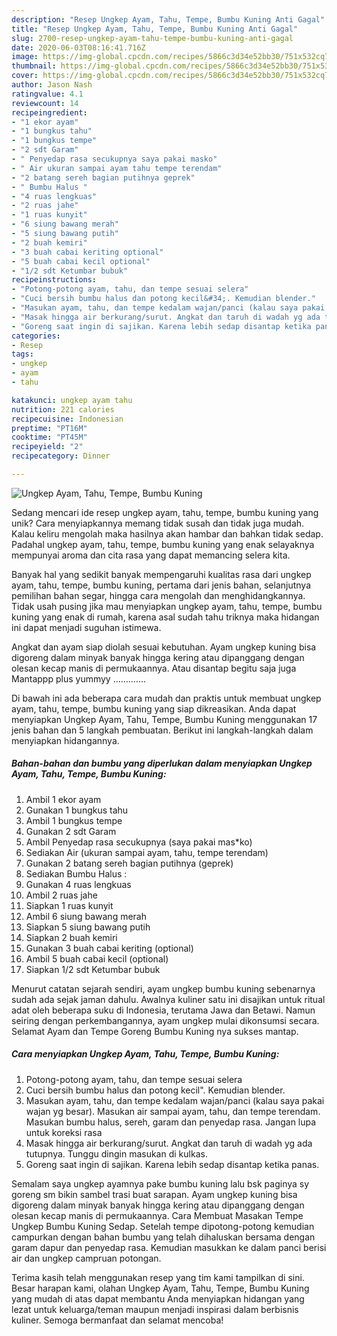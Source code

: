 ```yaml
---
description: "Resep Ungkep Ayam, Tahu, Tempe, Bumbu Kuning Anti Gagal"
title: "Resep Ungkep Ayam, Tahu, Tempe, Bumbu Kuning Anti Gagal"
slug: 2700-resep-ungkep-ayam-tahu-tempe-bumbu-kuning-anti-gagal
date: 2020-06-03T08:16:41.716Z
image: https://img-global.cpcdn.com/recipes/5866c3d34e52bb30/751x532cq70/ungkep-ayam-tahu-tempe-bumbu-kuning-foto-resep-utama.jpg
thumbnail: https://img-global.cpcdn.com/recipes/5866c3d34e52bb30/751x532cq70/ungkep-ayam-tahu-tempe-bumbu-kuning-foto-resep-utama.jpg
cover: https://img-global.cpcdn.com/recipes/5866c3d34e52bb30/751x532cq70/ungkep-ayam-tahu-tempe-bumbu-kuning-foto-resep-utama.jpg
author: Jason Nash
ratingvalue: 4.1
reviewcount: 14
recipeingredient:
- "1 ekor ayam"
- "1 bungkus tahu"
- "1 bungkus tempe"
- "2 sdt Garam"
- " Penyedap rasa secukupnya saya pakai masko"
- " Air ukuran sampai ayam tahu tempe terendam"
- "2 batang sereh bagian putihnya geprek"
- " Bumbu Halus "
- "4 ruas lengkuas"
- "2 ruas jahe"
- "1 ruas kunyit"
- "6 siung bawang merah"
- "5 siung bawang putih"
- "2 buah kemiri"
- "3 buah cabai keriting optional"
- "5 buah cabai kecil optional"
- "1/2 sdt Ketumbar bubuk"
recipeinstructions:
- "Potong-potong ayam, tahu, dan tempe sesuai selera"
- "Cuci bersih bumbu halus dan potong kecil&#34;. Kemudian blender."
- "Masukan ayam, tahu, dan tempe kedalam wajan/panci (kalau saya pakai wajan yg besar). Masukan air sampai ayam, tahu, dan tempe terendam. Masukan bumbu halus, sereh, garam dan penyedap rasa. Jangan lupa untuk koreksi rasa"
- "Masak hingga air berkurang/surut. Angkat dan taruh di wadah yg ada tutupnya. Tunggu dingin masukan di kulkas."
- "Goreng saat ingin di sajikan. Karena lebih sedap disantap ketika panas."
categories:
- Resep
tags:
- ungkep
- ayam
- tahu

katakunci: ungkep ayam tahu 
nutrition: 221 calories
recipecuisine: Indonesian
preptime: "PT16M"
cooktime: "PT45M"
recipeyield: "2"
recipecategory: Dinner

---
```



![Ungkep Ayam, Tahu, Tempe, Bumbu Kuning](https://img-global.cpcdn.com/recipes/5866c3d34e52bb30/751x532cq70/ungkep-ayam-tahu-tempe-bumbu-kuning-foto-resep-utama.jpg)

Sedang mencari ide resep ungkep ayam, tahu, tempe, bumbu kuning yang unik? Cara menyiapkannya memang tidak susah dan tidak juga mudah. Kalau keliru mengolah maka hasilnya akan hambar dan bahkan tidak sedap. Padahal ungkep ayam, tahu, tempe, bumbu kuning yang enak selayaknya mempunyai aroma dan cita rasa yang dapat memancing selera kita.

Banyak hal yang sedikit banyak mempengaruhi kualitas rasa dari ungkep ayam, tahu, tempe, bumbu kuning, pertama dari jenis bahan, selanjutnya pemilihan bahan segar, hingga cara mengolah dan menghidangkannya. Tidak usah pusing jika mau menyiapkan ungkep ayam, tahu, tempe, bumbu kuning yang enak di rumah, karena asal sudah tahu triknya maka hidangan ini dapat menjadi suguhan istimewa.

Angkat dan ayam siap diolah sesuai kebutuhan. Ayam ungkep kuning bisa digoreng dalam minyak banyak hingga kering atau dipanggang dengan olesan kecap manis di permukaannya. Atau disantap begitu saja juga Mantappp plus yummyy ………….


Di bawah ini ada beberapa cara mudah dan praktis untuk membuat ungkep ayam, tahu, tempe, bumbu kuning yang siap dikreasikan. Anda dapat menyiapkan Ungkep Ayam, Tahu, Tempe, Bumbu Kuning menggunakan 17 jenis bahan dan 5 langkah pembuatan. Berikut ini langkah-langkah dalam menyiapkan hidangannya.

<!--inarticleads1-->

##### Bahan-bahan dan bumbu yang diperlukan dalam menyiapkan Ungkep Ayam, Tahu, Tempe, Bumbu Kuning:

1. Ambil 1 ekor ayam
1. Gunakan 1 bungkus tahu
1. Ambil 1 bungkus tempe
1. Gunakan 2 sdt Garam
1. Ambil  Penyedap rasa secukupnya (saya pakai mas*ko)
1. Sediakan  Air (ukuran sampai ayam, tahu, tempe terendam)
1. Gunakan 2 batang sereh bagian putihnya (geprek)
1. Sediakan  Bumbu Halus :
1. Gunakan 4 ruas lengkuas
1. Ambil 2 ruas jahe
1. Siapkan 1 ruas kunyit
1. Ambil 6 siung bawang merah
1. Siapkan 5 siung bawang putih
1. Siapkan 2 buah kemiri
1. Gunakan 3 buah cabai keriting (optional)
1. Ambil 5 buah cabai kecil (optional)
1. Siapkan 1/2 sdt Ketumbar bubuk


Menurut catatan sejarah sendiri, ayam ungkep bumbu kuning sebenarnya sudah ada sejak jaman dahulu. Awalnya kuliner satu ini disajikan untuk ritual adat oleh beberapa suku di Indonesia, terutama Jawa dan Betawi. Namun seiring dengan perkembangannya, ayam ungkep mulai dikonsumsi secara. Selamat Ayam dan Tempe Goreng Bumbu Kuning nya sukses mantap. 

<!--inarticleads2-->

##### Cara menyiapkan Ungkep Ayam, Tahu, Tempe, Bumbu Kuning:

1. Potong-potong ayam, tahu, dan tempe sesuai selera
1. Cuci bersih bumbu halus dan potong kecil&#34;. Kemudian blender.
1. Masukan ayam, tahu, dan tempe kedalam wajan/panci (kalau saya pakai wajan yg besar). Masukan air sampai ayam, tahu, dan tempe terendam. Masukan bumbu halus, sereh, garam dan penyedap rasa. Jangan lupa untuk koreksi rasa
1. Masak hingga air berkurang/surut. Angkat dan taruh di wadah yg ada tutupnya. Tunggu dingin masukan di kulkas.
1. Goreng saat ingin di sajikan. Karena lebih sedap disantap ketika panas.


Semalam saya ungkep ayamnya pake bumbu kuning lalu bsk paginya sy goreng sm bikin sambel trasi buat sarapan. Ayam ungkep kuning bisa digoreng dalam minyak banyak hingga kering atau dipanggang dengan olesan kecap manis di permukaannya. Cara Membuat Masakan Tempe Ungkep Bumbu Kuning Sedap. Setelah tempe dipotong-potong kemudian campurkan dengan bahan bumbu yang telah dihaluskan bersama dengan garam dapur dan penyedap rasa. Kemudian masukkan ke dalam panci berisi air dan ungkep campruan potongan. 

Terima kasih telah menggunakan resep yang tim kami tampilkan di sini. Besar harapan kami, olahan Ungkep Ayam, Tahu, Tempe, Bumbu Kuning yang mudah di atas dapat membantu Anda menyiapkan hidangan yang lezat untuk keluarga/teman maupun menjadi inspirasi dalam berbisnis kuliner. Semoga bermanfaat dan selamat mencoba!
